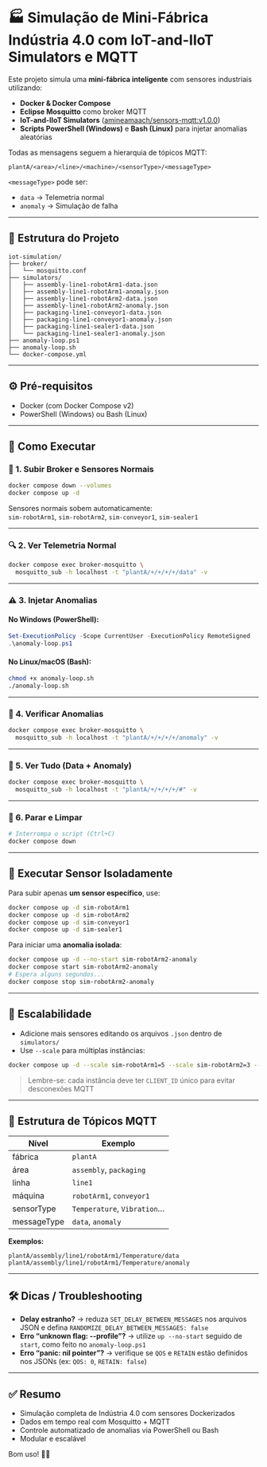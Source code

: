 # 🏭 Simulação de Mini-Fábrica Indústria 4.0 com IoT-and-IIoT Simulators e MQTT

Este projeto simula uma **mini-fábrica inteligente** com sensores industriais utilizando:

- **Docker & Docker Compose**
- **Eclipse Mosquitto** como broker MQTT
- **IoT-and-IIoT Simulators** ([amineamaach/sensors-mqtt:v1.0.0](https://hub.docker.com/r/amineamaach/sensors-mqtt))
- **Scripts PowerShell (Windows)** e **Bash (Linux)** para injetar anomalias aleatórias

Todas as mensagens seguem a hierarquia de tópicos MQTT:

```
plantA/<area>/<line>/<machine>/<sensorType>/<messageType>
```

`<messageType>` pode ser:
- `data` → Telemetria normal
- `anomaly` → Simulação de falha

---

## 📁 Estrutura do Projeto

```
iot-simulation/
├── broker/
│   └── mosquitto.conf
├── simulators/
│   ├── assembly-line1-robotArm1-data.json
│   ├── assembly-line1-robotArm1-anomaly.json
│   ├── assembly-line1-robotArm2-data.json
│   ├── assembly-line1-robotArm2-anomaly.json
│   ├── packaging-line1-conveyor1-data.json
│   ├── packaging-line1-conveyor1-anomaly.json
│   ├── packaging-line1-sealer1-data.json
│   └── packaging-line1-sealer1-anomaly.json
├── anomaly-loop.ps1
├── anomaly-loop.sh
└── docker-compose.yml
```

---

## ⚙️ Pré-requisitos

- Docker (com Docker Compose v2)
- PowerShell (Windows) ou Bash (Linux)

---

## 🚀 Como Executar

### 📌 1. Subir Broker e Sensores Normais

```bash
docker compose down --volumes
docker compose up -d
```

Sensores normais sobem automaticamente:  
`sim-robotArm1`, `sim-robotArm2`, `sim-conveyor1`, `sim-sealer1`

---

### 🔍 2. Ver Telemetria Normal

```bash
docker compose exec broker-mosquitto \
  mosquitto_sub -h localhost -t "plantA/+/+/+/+/data" -v
```

---

### ⚠️ 3. Injetar Anomalias

#### No **Windows** (PowerShell):

```powershell
Set-ExecutionPolicy -Scope CurrentUser -ExecutionPolicy RemoteSigned
.\anomaly-loop.ps1
```

#### No **Linux/macOS** (Bash):

```bash
chmod +x anomaly-loop.sh
./anomaly-loop.sh
```

---

### 🔎 4. Verificar Anomalias

```bash
docker compose exec broker-mosquitto \
  mosquitto_sub -h localhost -t "plantA/+/+/+/+/anomaly" -v
```

---

### 🧪 5. Ver Tudo (Data + Anomaly)

```bash
docker compose exec broker-mosquitto \
  mosquitto_sub -h localhost -t "plantA/+/+/+/+/#" -v
```

---

### 🛑 6. Parar e Limpar

```bash
# Interrompa o script (Ctrl+C)
docker compose down
```

---

## 🧩 Executar Sensor Isoladamente

Para subir apenas **um sensor específico**, use:

```bash
docker compose up -d sim-robotArm1
docker compose up -d sim-robotArm2
docker compose up -d sim-conveyor1
docker compose up -d sim-sealer1
```

Para iniciar uma **anomalia isolada**:

```bash
docker compose up -d --no-start sim-robotArm2-anomaly
docker compose start sim-robotArm2-anomaly
# Espera alguns segundos...
docker compose stop sim-robotArm2-anomaly
```

---

## 🔄 Escalabilidade

- Adicione mais sensores editando os arquivos `.json` dentro de `simulators/`
- Use `--scale` para múltiplas instâncias:
```bash
docker compose up -d --scale sim-robotArm1=5 --scale sim-robotArm2=3 --scale sim-conveyor1=4
```

> Lembre-se: cada instância deve ter `CLIENT_ID` único para evitar desconexões MQTT

---

## 🧠 Estrutura de Tópicos MQTT

| Nível        | Exemplo                      |
|--------------|------------------------------|
| fábrica      | `plantA`                     |
| área         | `assembly`, `packaging`      |
| linha        | `line1`                      |
| máquina      | `robotArm1`, `conveyor1`     |
| sensorType   | `Temperature`, `Vibration`…  |
| messageType  | `data`, `anomaly`            |

**Exemplos:**
```
plantA/assembly/line1/robotArm1/Temperature/data
plantA/assembly/line1/robotArm1/Temperature/anomaly
```

---

## 🛠️ Dicas / Troubleshooting

- **Delay estranho?** → reduza `SET_DELAY_BETWEEN_MESSAGES` nos arquivos JSON e defina `RANDOMIZE_DELAY_BETWEEN_MESSAGES: false`
- **Erro “unknown flag: --profile”?** → utilize `up --no-start` seguido de `start`, como feito no `anomaly-loop.ps1`
- **Erro “panic: nil pointer”?** → verifique se `QOS` e `RETAIN` estão definidos nos JSONs (ex: `QOS: 0`, `RETAIN: false`)

---

## ✅ Resumo

- Simulação completa de Indústria 4.0 com sensores Dockerizados
- Dados em tempo real com Mosquitto + MQTT
- Controle automatizado de anomalias via PowerShell ou Bash
- Modular e escalável

Bom uso! 🚀🔧

